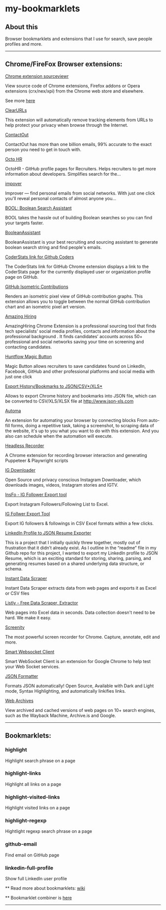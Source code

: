 # my-bookmarklets

## About this

Browser bookmarklets and extensions that I use for search, save people profiles and more.

----

## Chrome/FireFox Browser extensions:

[Chrome extension sourceviewr](https://chrome.google.com/webstore/detail/chrome-extension-source-v/jifpbeccnghkjeaalbbjmodiffmgedin?hl=ru)

View source code of Chrome extensions, Firefox addons or Opera extensions (crx/nex/xpi) from the Chrome web store and elsewhere.

See more [here](https://solutionmade.net/ru/2-%D1%81%D0%BF%D0%BE%D1%81%D0%BE%D0%B1%D0%B0-%D0%BF%D1%80%D0%BE%D1%81%D0%BC%D0%BE%D1%82%D1%80%D0%B0-%D0%B8-%D0%B7%D0%B0%D0%B3%D1%80%D1%83%D0%B7%D0%BA%D0%B8-%D0%B8%D1%81%D1%85%D0%BE%D0%B4%D0%BD%D0%BE)

[ClearURLs](https://chrome.google.com/webstore/detail/clearurls/lckanjgmijmafbedllaakclkaicjfmnk)

This extension will automatically remove tracking elements from URLs to help protect your privacy when browse through the Internet.

[ContactOut](https://chrome.google.com/webstore/detail/find-anyones-email-contac/jjdemeiffadmmjhkbbpglgnlgeafomjo?hl=en)

ContactOut has more than one billion emails, 99% accurate to the exact person you need to get in touch with.

[Octo HR](https://chrome.google.com/webstore/detail/octohr/beiklbdjdmfkgchmiabjejdlpaoicbef?hl=en)

OctoHR - GitHub profile pages for Recruiters. Helps recruiters to get more information about developers. Simplifies search for the…

[impover](https://chrome.google.com/webstore/detail/improver/gnnlkejcihagecnbgfjcghecbaemeaho?hl=en)

Improver — find personal emails from social networks. With just one click you'll reveal personal contacts of almost anyone you…

[BOOL: Boolean Search Assistant](https://chrome.google.com/webstore/detail/bool-boolean-search-assis/cfpmoigmhcehoegokjllchipdiindpkc)

BOOL takes the hassle out of building Boolean searches so you can find your targets faster.

[BooleanAssistant](https://chrome.google.com/webstore/detail/booleanassistant/inncmkfiilbcdlbboahpadmggahoccjf?hl=en)

BooleanAssistant is your best recruiting and sourcing assistant to generate boolean search string and find people's emails.

[CoderStats link for Github Coders](https://chrome.google.com/webstore/detail/coderstats-link-for-githu/necogepejonacpphmlmcagmbjaogpbng?hl=en)

The CoderStats link for GitHub Chrome extension displays a link to the CoderStats page for the currently displayed user or organization profile page on GitHub.

[GitHub Isometric Contributions](https://chrome.google.com/webstore/detail/github-isometric-contribu/mjoedlfflcchnleknnceiplgaeoegien)

Renders an isometric pixel view of GitHub contribution graphs.
This extension allows you to toggle between the normal GitHub contribution chart and an isometric pixel art version.

[Amazing Hiring](https://chrome.google.com/webstore/detail/amazinghiring/didkfdopbffjkpolefhpcjkohcpalicd/related?hl=en)

AmazingHiring Chrome Extension is a professional sourcing tool that finds tech specialists’ social media profiles, contacts and information about the professional background . It finds candidates’ accounts across 50+ professional and social networks saving your time on screening and contacting candidates.

[Huntflow Magic Button](https://chrome.google.com/webstore/detail/%D0%B2%D0%BE%D0%BB%D1%88%D0%B5%D0%B1%D0%BD%D0%B0%D1%8F-%D0%BA%D0%BD%D0%BE%D0%BF%D0%BA%D0%B0-%D1%85%D0%B0%D0%BD%D1%82%D1%84%D0%BB%D0%BE%D1%83/lhehchebjnjcaeklbpoanpogkggnhadk?hl=en)

Magic Button allows recruiters to save candidates found on LinkedIn, Facebook, GitHub and other professional platforms and social media with just one click

[Export History/Bookmarks to JSON/CSV*/XLS*](https://chrome.google.com/webstore/detail/export-historybookmarks-t/dcoegfodcnjofhjfbhegcgjgapeichlf)

Allows to export Chrome history and bookmarks into JSON file, which can be converted to CSV/XLS/XLSX file at http://www.json-xls.com

[Automa](https://chrome.google.com/webstore/detail/automa/infppggnoaenmfagbfknfkancpbljcca)

An extension for automating your browser by connecting blocks
From auto-fill forms, doing a repetitive task, taking a screenshot, to scraping data of the website, it's up to you what you want to do with this extension. And you also can schedule when the automation will execute.

[Headless Recorder](https://chrome.google.com/webstore/detail/headless-recorder/djeegiggegleadkkbgopoonhjimgehda)

A Chrome extension for recording browser interaction and generating Puppeteer & Playwright scripts

[IG Downloader](https://chrome.google.com/webstore/detail/ig-downloader/cpgaheeihidjmolbakklolchdplenjai)

Open Source und privacy conscious Instagram Downloader, which downloads images, videos, Instagram stories and IGTV.

[InsFo - IG Follower Export tool](https://chrome.google.com/webstore/detail/insfo-ig-follower-export/bckleejkdhlponanidmjfjdigpahlado)

Export Instagram Followers/Following List to Excel.

[IG Follwer Export Tool](https://chrome.google.com/webstore/detail/ig-follower-export-tool/diobnppoomflbfopidklhnonklfpigng)

Export IG followers & followings in CSV Excel formats within a few clicks.

[LinkedIn Profile to JSON Resume Exporter](https://joshuatz.com/projects/web-stuff/linkedin-profile-to-json-resume-exporter/)

This is a project that I initially quickly threw together, mostly out of frustration that it didn’t already exist. As I outline in the “readme” file in my Github repo for this project, I wanted to export my LinkedIn profile to JSON Resume, which is an exciting standard for storing, sharing, parsing, and generating resumes based on a shared underlying data structure, or schema.

[Instant Data Scraper](https://chrome.google.com/webstore/detail/instant-data-scraper/ofaokhiedipichpaobibbnahnkdoiiah)

Instant Data Scraper extracts data from web pages and exports it as Excel or CSV files

[Listly - Free Data Scraper, Extractor](https://chrome.google.com/webstore/detail/listly-free-data-scraper/ihljmnfgkkmoikgkdkjejbkpdpbmcgeh)

Web pages into Excel data in seconds.
Data collection doesn't need to be hard. We make it easy.

[Screenity](https://chrome.google.com/webstore/detail/screenity-screen-recorder/kbbdabhdfibnancpjfhlkhafgdilcnji)

The most powerful screen recorder for Chrome. Capture, annotate, edit and more.

[Smart Websocket Client](https://chrome.google.com/webstore/detail/smart-websocket-client/omalebghpgejjiaoknljcfmglgbpocdp)

Smart WebSocket Client is an extension for Google Chrome to help test your Web Socket services.

[JSON Formatter](https://chrome.google.com/webstore/detail/json-formatter/gpmodmeblccallcadopbcoeoejepgpnb)

Formats JSON automatically! Open Source, Available with Dark and Light mode, Syntax Highlighting, and automatically linkifies links.

[Web Archives](https://chrome.google.com/webstore/detail/web-archives/hkligngkgcpcolhcnkgccglchdafcnao)

View archived and cached versions of web pages on 10+ search engines, such as the Wayback Machine, Archive.is and Google.

----

## Bookmarklets:

### highlight

Highlight search phrase on a page

### highlight-links

Highlight all links on a page

### highlight-visited-links

Highlight visited links on a page

### highlight-regexp

Hightlight regexp search phrase on a page

### github-email

Find email on GitHub page

### linkedin-full-profile

Show full LinkedIn user profile

** Read more about bookmarklets: [wiki](https://en.wikipedia.org/wiki/Bookmarklet)

** Bookmarklet combiner is [here](https://w-shadow.com/bookmarklet-combiner/)

----